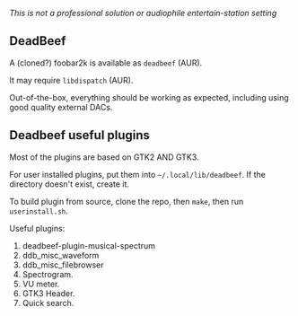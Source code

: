 _This is not a professional solution or audiophile entertain-station setting_

## DeadBeef

A (cloned?) foobar2k is available as `deadbeef` (AUR).

It may require `libdispatch` (AUR).

Out-of-the-box, everything should be working as expected, including using good quality external DACs.

## Deadbeef useful plugins

Most of the plugins are based on GTK2 AND GTK3.

For user installed plugins, put them into `~/.local/lib/deadbeef`. If the directory doesn't exist, create it.

To build plugin from source, clone the repo, then `make`, then run `userinstall.sh`.

Useful plugins:

1. deadbeef-plugin-musical-spectrum
2. ddb_misc_waveform
3. ddb_misc_filebrowser
4. Spectrogram.
5. VU meter.
6. GTK3 Header.
7. Quick search.
